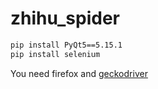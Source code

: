 # zhihu_spider

```bash
pip install PyQt5==5.15.1
pip install selenium
```

You need firefox and [geckodriver](https://github.com/mozilla/geckodriver)
